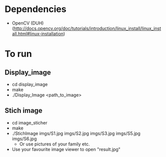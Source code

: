 # Dependencies
- OpenCV (DUH) (http://docs.opencv.org/doc/tutorials/introduction/linux_install/linux_install.html#linux-installation)

# To run
## Display_image
- cd display_image
- make
- ./Display_Image <path_to_image>

## Stich image
- cd image_sticher
- make
- ./StichImage imgs/S1.jpg imgs/S2.jpg imgs/S3.jpg imgs/S5.jpg imgs/S6.jpg
    - Or use pictures of your family etc.
- Use your favourite image viewer to open "result.jpg"
